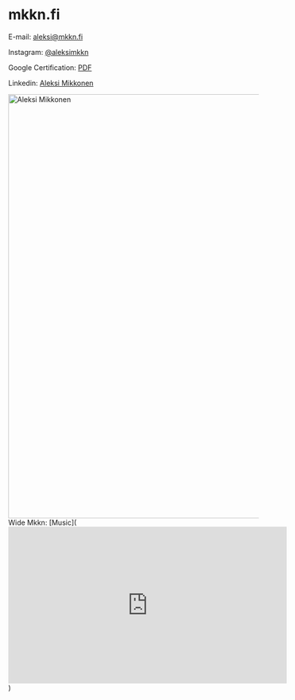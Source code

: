 # mkkn.fi


E-mail: [aleksi@mkkn.fi](mailto:aleksi@mkkn.fi)

Instagram: [@aleksimkkn](https://www.instagram.com/aleksimkkn/)

Google Certification: [PDF](https://mkkn.fi/Aleksi%20Mikkonen%2C%20Google%20Digital%20Marketing.pdf)

Linkedin: [Aleksi Mikkonen](https://fi.linkedin.com/in/aleksi-mikkonen-2b39051b4?trk=profile-badge)

<!DOCTYPE html>
<html>
   <head>
      <title>Aleksi Mikkonen</title>
   </head>

   <body>
      <img src="https://cdn.discordapp.com/attachments/610860693612396555/750247091049201675/aleksi.png" alt="Aleksi Mikkonen" width="2000"
         height="852"> 
   </body>
 <html>
Wide Mkkn: [Music](<iframe width="560" height="315" src="https://www.youtube.com/embed/evtzByeNxZw" frameborder="0" allow="accelerometer; autoplay; encrypted-media; gyroscope; picture-in-picture" allowfullscreen></iframe>)
   
